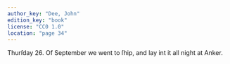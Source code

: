 ```yaml
---
author_key: "Dee, John"
edition_key: "book"
license: "CC0 1.0"
location: "page 34"
---
```

Thurſday 26. Of September we went to ſhip, and lay int it all night at Anker.
